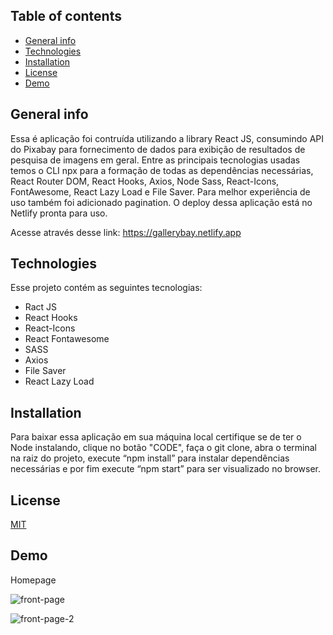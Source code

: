 

## Table of contents
* [General info](#general-info)
* [Technologies](#technologies)
* [Installation](#Installation)
* [License](#License)
* [Demo](#Demo)

## General info
Essa é aplicação foi contruída utilizando a library React JS, consumindo API do Pixabay para fornecimento de dados para exibição de resultados de pesquisa de imagens em geral.
Entre as principais tecnologias usadas temos o CLI npx para a formação de todas as dependências necessárias, React Router DOM, React Hooks, Axios, Node Sass, React-Icons, FontAwesome, React Lazy Load e File Saver. Para melhor experiência de uso também foi adicionado pagination.
O deploy dessa aplicação está no Netlify pronta para uso. 

 Acesse através desse link: https://gallerybay.netlify.app
	
## Technologies
Esse projeto contém as seguintes tecnologias:
* Ract JS 
* React Hooks
* React-Icons
* React Fontawesome
* SASS
* Axios
* File Saver
* React Lazy Load
	
## Installation
Para baixar essa aplicação em sua máquina local certifique se de ter o Node instalando, clique no botão "CODE",  faça o git clone, abra o terminal na raiz do projeto, execute “npm install” para instalar dependências necessárias e por fim execute “npm start” para ser visualizado no browser. 
 

## License
[MIT](https://choosealicense.com/licenses/mit/)


## Demo
Homepage

 ![front-page](https://user-images.githubusercontent.com/66249777/144848754-db69ad6a-c1a8-4055-ba96-799ac392e7bf.png)
 
 ![front-page-2](https://user-images.githubusercontent.com/66249777/144848875-3a813ee1-06bb-4d75-b173-efa05882136a.png)
